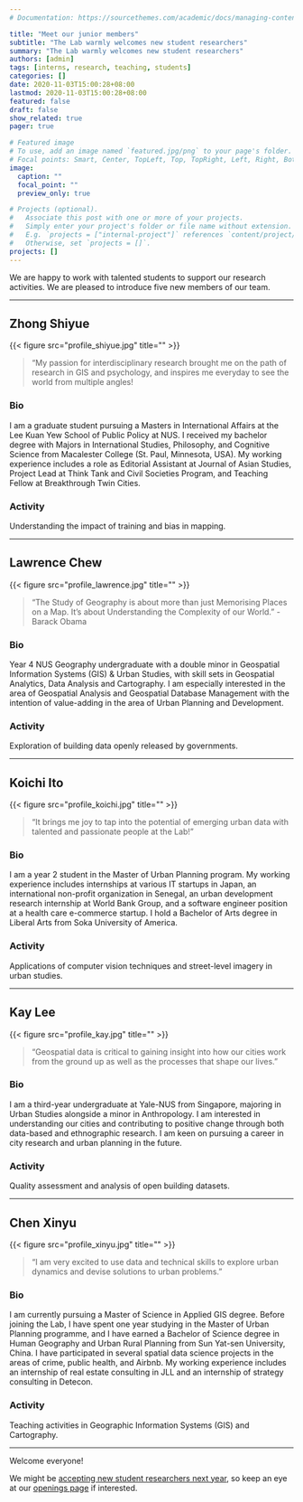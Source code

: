 ```yaml
---
# Documentation: https://sourcethemes.com/academic/docs/managing-content/

title: "Meet our junior members"
subtitle: "The Lab warmly welcomes new student researchers"
summary: "The Lab warmly welcomes new student researchers"
authors: [admin]
tags: [interns, research, teaching, students]
categories: []
date: 2020-11-03T15:00:28+08:00
lastmod: 2020-11-03T15:00:28+08:00
featured: false
draft: false
show_related: true
pager: true

# Featured image
# To use, add an image named `featured.jpg/png` to your page's folder.
# Focal points: Smart, Center, TopLeft, Top, TopRight, Left, Right, BottomLeft, Bottom, BottomRight.
image:
  caption: ""
  focal_point: ""
  preview_only: true

# Projects (optional).
#   Associate this post with one or more of your projects.
#   Simply enter your project's folder or file name without extension.
#   E.g. `projects = ["internal-project"]` references `content/project/deep-learning/index.md`.
#   Otherwise, set `projects = []`.
projects: []
---
```


We are happy to work with talented students to support our research activities.
We are pleased to introduce five new members of our team.

---

## Zhong Shiyue

{{< figure src="profile_shiyue.jpg" title="" >}}


> “My passion for interdisciplinary research brought me on the path of research in GIS and psychology, and inspires me everyday to see the world from multiple angles!

### Bio

I am a graduate student pursuing a Masters in International Affairs at the Lee Kuan Yew School of Public Policy at NUS. I received my bachelor degree with Majors in International Studies, Philosophy, and Cognitive Science from Macalester College (St. Paul, Minnesota, USA). My working experience includes a role as Editorial Assistant at Journal of Asian Studies, Project Lead at Think Tank and Civil Societies Program, and Teaching Fellow at Breakthrough Twin Cities.

### Activity
Understanding the impact of training and bias in mapping.

---

## Lawrence Chew

{{< figure src="profile_lawrence.jpg" title="" >}}

> “The Study of Geography is about more than just Memorising Places on a Map. It’s about Understanding the Complexity of our World.” - Barack Obama

### Bio

Year 4 NUS Geography undergraduate with a double minor in Geospatial Information Systems (GIS) & Urban Studies, with skill sets in Geospatial Analytics, Data Analysis and Cartography. I am especially interested in the area of Geospatial Analysis and Geospatial Database Management with the intention of value-adding in the area of Urban Planning and Development.

### Activity

Exploration of building data openly released by governments.

---

## Koichi Ito

{{< figure src="profile_koichi.jpg" title="" >}}

> “It brings me joy to tap into the potential of emerging urban data with talented and passionate people at the Lab!”

### Bio

I am a year 2 student in the Master of Urban Planning program. My working experience includes internships at various IT startups in Japan, an international non-profit organization in Senegal, an urban development research internship at World Bank Group, and a software engineer position at a health care e-commerce startup. I hold a Bachelor of Arts degree in Liberal Arts from Soka University of America.

### Activity

Applications of computer vision techniques and street-level imagery in urban studies.

---

## Kay Lee

{{< figure src="profile_kay.jpg" title="" >}}

> “Geospatial data is critical to gaining insight into how our cities work from the ground up as well as the processes that shape our lives.”

### Bio

I am a third-year undergraduate at Yale-NUS from Singapore, majoring in Urban Studies alongside a minor in Anthropology. I am interested in understanding our cities and contributing to positive change through both data-based and ethnographic research. I am keen on pursuing a career in city research and urban planning in the future.

### Activity

Quality assessment and analysis of open building datasets.

---

## Chen Xinyu

{{< figure src="profile_xinyu.jpg" title="" >}}

> “I am very excited to use data and technical skills to explore urban dynamics and devise solutions to urban problems.”

### Bio

I am currently pursuing a Master of Science in Applied GIS degree. Before joining the Lab, I have spent one year studying in the Master of Urban Planning programme, and I have earned a Bachelor of Science degree in Human Geography and Urban Rural Planning from Sun Yat-sen University, China. I have participated in several spatial data science projects in the areas of crime, public health, and Airbnb. My working experience includes an internship of real estate consulting in JLL and an internship of strategy consulting in Detecon.

### Activity

Teaching activities in Geographic Information Systems (GIS) and Cartography.

---

Welcome everyone!

We might be [accepting new student researchers next year](/openings/ads/2020-student-researcher-gis/), so keep an eye at our [openings page](/openings) if interested.